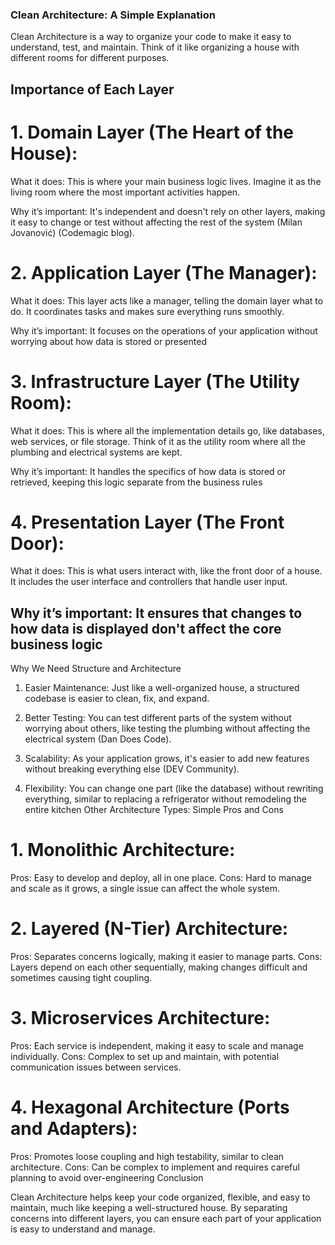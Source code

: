 
### Clean Architecture: A Simple Explanation

Clean Architecture is a way to organize your code to make it easy to understand, test, and maintain. Think of it like organizing a house with different rooms for different purposes.

## Importance of Each Layer

# 1. Domain Layer (The Heart of the House):

  What it does: This is where your main business logic lives. Imagine it as the living room where the most important activities happen.

  Why it’s important: It's independent and doesn't rely on other layers, making it easy to change or test without affecting the rest of the system​ (Milan Jovanović)​ (Codemagic blog).

# 2. Application Layer (The Manager):

  What it does: This layer acts like a manager, telling the domain layer what to do. It coordinates tasks and makes sure everything runs smoothly.

  Why it’s important: It focuses on the operations of your application without worrying about how data is stored or presented​

# 3. Infrastructure Layer (The Utility Room):

  What it does: This is where all the implementation details go, like databases, web services, or file storage. Think of it as the utility room where all the plumbing and electrical systems are kept.

  Why it’s important: It handles the specifics of how data is stored or retrieved, keeping this logic separate from the business rules​

# 4. Presentation Layer (The Front Door):

  What it does: This is what users interact with, like the front door of a house. It includes the user interface and controllers that handle user input.

## Why it’s important: It ensures that changes to how data is displayed don't affect the core business logic​
Why We Need Structure and Architecture

  1. Easier Maintenance: Just like a well-organized house, a structured codebase is easier to clean, fix, and expand.

  2. Better Testing: You can test different parts of the system without worrying about others, like testing the plumbing without affecting the electrical system​ (Dan Does Code).

  3. Scalability: As your application grows, it's easier to add new features without breaking everything else​ (DEV Community).

  4. Flexibility: You can change one part (like the database) without rewriting everything, similar to replacing a refrigerator without remodeling the entire kitchen
  Other Architecture Types: Simple Pros and Cons

# 1. Monolithic Architecture:
Pros: Easy to develop and deploy, all in one place.
Cons: Hard to manage and scale as it grows, a single issue can affect the whole system.

# 2. Layered (N-Tier) Architecture:
Pros: Separates concerns logically, making it easier to manage parts.
Cons: Layers depend on each other sequentially, making changes difficult and sometimes causing tight coupling.

# 3. Microservices Architecture:
Pros: Each service is independent, making it easy to scale and manage individually.
Cons: Complex to set up and maintain, with potential communication issues between services.

# 4. Hexagonal Architecture (Ports and Adapters):
Pros: Promotes loose coupling and high testability, similar to clean architecture.
Cons: Can be complex to implement and requires careful planning to avoid over-engineering​
Conclusion

Clean Architecture helps keep your code organized, flexible, and easy to maintain, much like keeping a well-structured house. By separating concerns into different layers, you can ensure each part of your application is easy to understand and manage.



